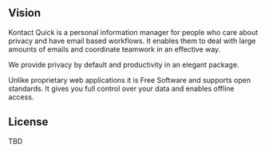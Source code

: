 ## Vision

  Kontact Quick is a personal information manager for people who care about privacy and have email based workflows. It enables them to deal with large amounts of emails and coordinate teamwork in an effective way.

  We provide privacy by default and productivity in an elegant package.

  Unlike proprietary web applications it is Free Software and supports open standards. It gives you full control over your data and enables offline access.

## License

TBD

